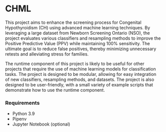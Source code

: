 # CHML

This project aims to enhance the screening process for Congenital Hypothyroidism (CH) using advanced machine learning techniques. By leveraging a large dataset from Newborn Screening Ontario (NSO), the project evaluates various classifiers and resampling methods to improve the Positive Predictive Value (PPV) while maintaining 100% sensitivity. The ultimate goal is to reduce false positives, thereby minimizing unnecessary retests and alleviating stress for families.

The runtime component of this project is likely to be useful for other projects that require the use of machine learning models for classification tasks. The project is designed to be modular, allowing for easy integration of new classifiers, resampling methods, and datasets. The project is also designed to be user-friendly, with a small variety of example scripts that demonstrate how to use the runtime component.

### Requirements
- Python 3.9
- Pipenv
- Jupyter Notebook (optional)


